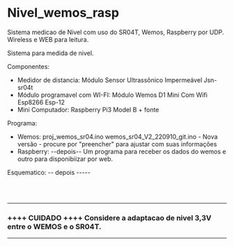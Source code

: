 # Nivel_wemos_rasp
Sistema medicao de Nivel com uso do SR04T, Wemos, Raspberry por UDP. Wireless e WEB para leitura.

Sistema para medida de nivel.

Componentes:
- Medidor de distancia: Módulo Sensor Ultrassônico Impermeável Jsn-sr04t
- Módulo programavel com WI-FI: Módulo Wemos D1 Mini Com Wifi Esp8266 Esp-12
- Mini Computador: Raspberry Pi3 Model B + fonte

Programa:
 - Wemos: proj_wemos_sr04.ino
          wemos_sr04_V2_220910_git.ino - Nova versão - procure por "preencher" para ajustar com suas informações
 - Raspberry: --depois-- Um programa para receber os dados do wemos e outro para disponibiizar por web.

Esquematico:  -- depois -----  

<br><br>

---
### ++++ **CUIDADO** ++++  Considere a adaptacao de nivel 3,3V entre o WEMOS e o SR04T.
---
